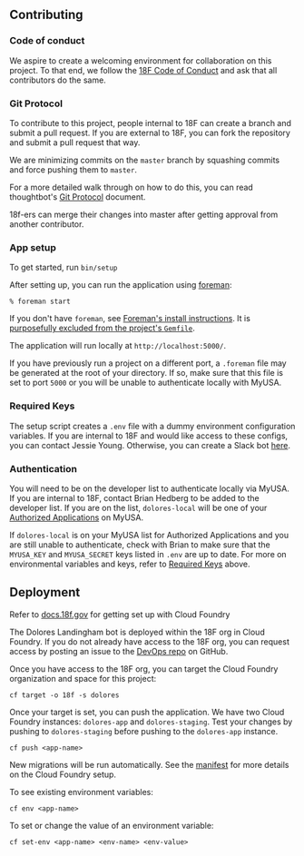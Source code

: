 ## Contributing

### Code of conduct

We aspire to create a welcoming environment for collaboration on this project.
To that end, we follow the [18F Code of
Conduct](https://github.com/18F/code-of-conduct/blob/master/code-of-conduct.md)
and ask that all contributors do the same.

### Git Protocol

To contribute to this project, people internal to 18F can create a branch and submit a pull request. If you are external to 18F, you can fork the repository and submit a pull request that way.

We are minimizing commits on the `master` branch by squashing commits and force pushing them to `master`. 

For a more detailed walk through on how to do this, you can read thoughtbot's [Git Protocol](https://github.com/thoughtbot/guides/tree/master/protocol/git#write-a-feature) document.

18f-ers can merge their changes into master after getting approval from another contributor.

### App setup

To get started, run `bin/setup`

After setting up, you can run the application using [foreman]:

    % foreman start

If you don't have `foreman`, see [Foreman's install instructions][foreman]. It
is [purposefully excluded from the project's `Gemfile`][exclude].

[foreman]: https://github.com/ddollar/foreman
[exclude]: https://github.com/ddollar/foreman/pull/437#issuecomment-41110407

The application will run locally at `http://localhost:5000/`. 

If you have previously run a project on a different port, a `.foreman` file 
may be generated at the root of your directory. If so, make sure that this 
file is set to port `5000` or you will be unable to authenticate locally with MyUSA.

### <a name="required-keys">Required Keys</a>

The setup script creates a `.env` file with a dummy environment configuration variables.
If you are internal to 18F and would like access to these configs,
you can contact Jessie Young. Otherwise, you can create a Slack bot
[here](https://18f.slack.com/services/new/bot).

### Authentication

You will need to be on the developer list to authenticate locally via MyUSA.
If you are internal to 18F, contact Brian Hedberg to be added to the developer list.
If you are on the list, `dolores-local` will be one of your [Authorized Applications](https://alpha.my.usa.gov/authorizations) 
on MyUSA.

If `dolores-local` is on your MyUSA list for Authorized Applications and you 
are still unable to authenticate, check with Brian to make sure that the `MYUSA_KEY`
and `MYUSA_SECRET` keys listed in `.env` are up to date.
For more on environmental variables and keys, refer to [Required Keys](#required-keys) above.

## Deployment

Refer to [docs.18f.gov](https://docs.18f.gov/getting-started/setup/) for getting
set up with Cloud Foundry

The Dolores Landingham bot is deployed within the 18F org in Cloud Foundry. If
you do not already have access to the 18F org, you can request access by posting
an issue to the [DevOps repo](https://github.com/18F/DevOps/issues/new) on
GitHub.

Once you have access to the 18F org, you can target the Cloud Foundry
organization and space for this project:

`cf target -o 18f -s dolores`

Once your target is set, you can push the application. We have two Cloud Foundry 
instances: `dolores-app` and `dolores-staging`. 
Test your changes by pushing to `dolores-staging` before pushing to the 
`dolores-app` instance.

`cf push <app-name>`

New migrations will be run automatically. See the [manifest](manifest.yml) for
more details on the Cloud Foundry setup.

To see existing environment variables:

`cf env <app-name>`

To set or change the value of an environment variable:

`cf set-env <app-name> <env-name> <env-value>`
